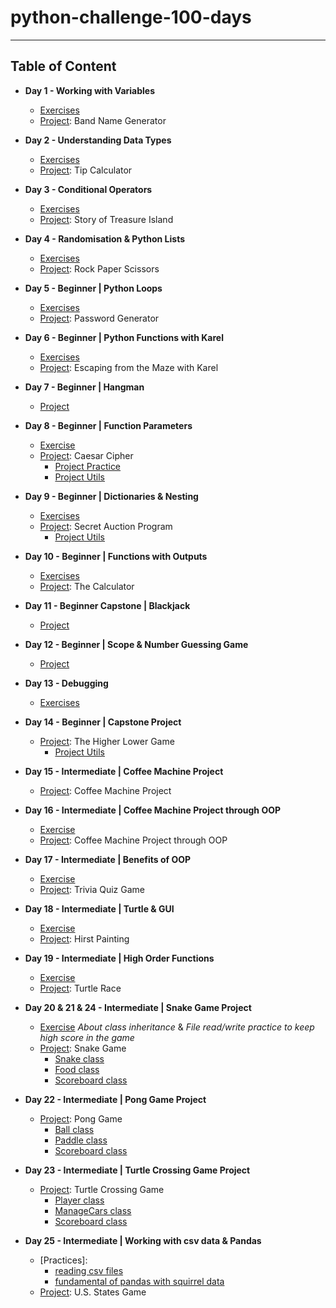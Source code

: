 # python-challenge-100-days
---
## Table of Content
* **Day 1 - Working with Variables**
  * [Exercises](https://github.com/gamzekecibas/python-challenge-100-days/blob/main/day-001/day1-exercises.py)
  * [Project](https://github.com/gamzekecibas/python-challenge-100-days/blob/main/day-001/day1-project.py): Band Name Generator

* **Day 2 - Understanding Data Types**
  * [Exercises](https://github.com/gamzekecibas/python-challenge-100-days/blob/main/day-002/day2-exercises.py)
  * [Project](https://github.com/gamzekecibas/python-challenge-100-days/blob/main/day-002/day2-project.py): Tip Calculator  

* **Day 3 - Conditional Operators**
  * [Exercises](https://github.com/gamzekecibas/python-challenge-100-days/blob/main/day-003/day3-exercises.py)
  * [Project](https://github.com/gamzekecibas/python-challenge-100-days/blob/main/day-003/day3-project.py): Story of Treasure Island  

* **Day 4 - Randomisation & Python Lists**
  * [Exercises](https://github.com/gamzekecibas/python-challenge-100-days/blob/main/day-004/day4-exercises.py)
  * [Project](https://github.com/gamzekecibas/python-challenge-100-days/blob/main/day-004/day4-project.py): Rock Paper Scissors 

* **Day 5 - Beginner | Python Loops**
  * [Exercises](https://github.com/gamzekecibas/python-challenge-100-days/blob/main/day-005/day5-exercises.py)
  * [Project](https://github.com/gamzekecibas/python-challenge-100-days/blob/main/day-005/day5-project.py): Password Generator 

* **Day 6 - Beginner | Python Functions with Karel**
  * [Exercises](https://github.com/gamzekecibas/python-challenge-100-days/blob/main/day-006/day6-exercises.py)
  * [Project](https://github.com/gamzekecibas/python-challenge-100-days/blob/main/day-006/day6-project.py): Escaping from the Maze with Karel 

* **Day 7 - Beginner | Hangman**
  * [Project](https://github.com/gamzekecibas/python-challenge-100-days/tree/main/day-007)

* **Day 8 - Beginner | Function Parameters**
  * [Exercise](https://github.com/gamzekecibas/python-challenge-100-days/blob/main/day-008/day8-exercises.py)
  * [Project](https://github.com/gamzekecibas/python-challenge-100-days/blob/main/day-008/day8-project.py): Caesar Cipher
    - [Project Practice](https://github.com/gamzekecibas/python-challenge-100-days/blob/main/day-008/day8-project-practice.py)
    - [Project Utils](https://github.com/gamzekecibas/python-challenge-100-days/blob/main/day-008/day8ProjectUtils.py)

* **Day 9 - Beginner | Dictionaries & Nesting**
  * [Exercises](https://github.com/gamzekecibas/python-challenge-100-days/blob/main/day-009/day9-exercises.py)
  * [Project](https://github.com/gamzekecibas/python-challenge-100-days/blob/main/day-009/day9-project.py): Secret Auction Program
    - [Project Utils](https://github.com/gamzekecibas/python-challenge-100-days/blob/main/day-009/day9Utils.py) 

* **Day 10 - Beginner | Functions with Outputs**
  * [Exercises](https://github.com/gamzekecibas/python-challenge-100-days/blob/main/day-010/day10-exercises.py)
  * [Project](https://github.com/gamzekecibas/python-challenge-100-days/blob/main/day-010/day10-project.py): The Calculator 

* **Day 11 - Beginner Capstone | Blackjack**
  * [Project](https://github.com/gamzekecibas/python-challenge-100-days/blob/main/day-011/main.py)

* **Day 12 - Beginner | Scope & Number Guessing Game**
  * [Project](https://github.com/gamzekecibas/python-challenge-100-days/blob/main/day-012/main.py)

* **Day 13 - Debugging**
  * [Exercises](https://github.com/gamzekecibas/python-challenge-100-days/blob/main/day-013/main.py)

* **Day 14 - Beginner | Capstone Project**
  * [Project](https://github.com/gamzekecibas/python-challenge-100-days/blob/main/day-014/main.py): The Higher Lower Game
    - [Project Utils](https://github.com/gamzekecibas/python-challenge-100-days/blob/main/day-014/day14Utils.py) 

* **Day 15 - Intermediate | Coffee Machine Project**
  * [Project](https://github.com/gamzekecibas/python-challenge-100-days/tree/main/day-015): Coffee Machine Project 

* **Day 16 - Intermediate | Coffee Machine Project through OOP**
  * [Exercise](https://github.com/gamzekecibas/python-challenge-100-days/blob/main/day-016/main.py)
  * [Project](https://github.com/gamzekecibas/python-challenge-100-days/tree/main/day-016/oop-coffee-machine-start): Coffee Machine Project through OOP 

* **Day 17 - Intermediate | Benefits of OOP**
  * [Exercise](https://github.com/gamzekecibas/python-challenge-100-days/blob/main/day-017/main.py)
  * [Project](https://github.com/gamzekecibas/python-challenge-100-days/tree/main/day-017/quiz-game-start): Trivia Quiz Game

* **Day 18 - Intermediate | Turtle & GUI**
  * [Exercise](https://github.com/gamzekecibas/python-challenge-100-days/blob/main/day-018/main.py)
  * [Project](https://github.com/gamzekecibas/python-challenge-100-days/tree/main/day-018/hirst-painting-start): Hirst Painting

* **Day 19 - Intermediate | High Order Functions**
  * [Exercise](https://github.com/gamzekecibas/python-challenge-100-days/blob/main/day-019/day019-practices.py)
  * [Project](https://github.com/gamzekecibas/python-challenge-100-days/blob/main/day-019/day019-project.py): Turtle Race
 
* **Day 20 & 21 & 24 - Intermediate | Snake Game Project**
  * [Exercise](https://github.com/gamzekecibas/python-challenge-100-days/blob/main/day-020-021-024/day021-practice.py)
    *About class inheritance* & *File read/write practice to keep high score in the game*
  * [Project](https://github.com/gamzekecibas/python-challenge-100-days/blob/main/day-020-021-024/main.py): Snake Game
    - [Snake class](https://github.com/gamzekecibas/python-challenge-100-days/blob/main/day-020-021-024/snake.py)
    - [Food class](https://github.com/gamzekecibas/python-challenge-100-days/blob/main/day-020-021-024/food.py)
    - [Scoreboard class](https://github.com/gamzekecibas/python-challenge-100-days/blob/main/day-020-021-024/scoreboard.py)

* **Day 22 - Intermediate | Pong Game Project**
  * [Project](https://github.com/gamzekecibas/python-challenge-100-days/blob/main/day-022/main.py): Pong Game
    - [Ball class](https://github.com/gamzekecibas/python-challenge-100-days/blob/main/day-022/ball.py)
    - [Paddle class](https://github.com/gamzekecibas/python-challenge-100-days/blob/main/day-022/paddle.py)
    - [Scoreboard class](https://github.com/gamzekecibas/python-challenge-100-days/blob/main/day-022/scoreboard.py)
   
* **Day 23 - Intermediate | Turtle Crossing Game Project**
  * [Project](https://github.com/gamzekecibas/python-challenge-100-days/blob/main/day-023/turtle-crossing-start/main.py): Turtle Crossing Game
    - [Player class](https://github.com/gamzekecibas/python-challenge-100-days/blob/main/day-023/turtle-crossing-start/player.py)
    - [ManageCars class](https://github.com/gamzekecibas/python-challenge-100-days/blob/main/day-023/turtle-crossing-start/car_manager.py)
    - [Scoreboard class](https://github.com/gamzekecibas/python-challenge-100-days/blob/main/day-023/turtle-crossing-start/scoreboard.py)

* **Day 25 - Intermediate | Working with csv data & Pandas**
  * [Practices]:
    - [reading csv files](https://github.com/gamzekecibas/python-challenge-100-days/blob/main/day-025/main.py)
    - [fundamental of pandas with squirrel data](https://github.com/gamzekecibas/python-challenge-100-days/blob/main/day-025/squirrel-analysis.py)
  * [Project](https://github.com/gamzekecibas/python-challenge-100-days/tree/main/day-025/us-states-game-start): U.S. States Game

    
